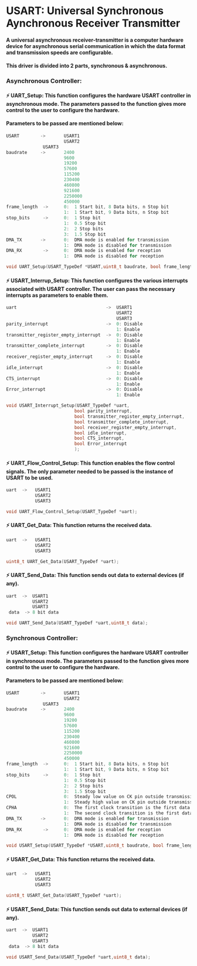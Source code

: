 # USART: Universal Synchronous Aynchronous Receiver Transmitter 


#### A universal asynchronous receiver-transmitter is a computer hardware device for asynchronous serial communication in which the data format and transmission speeds are configurable.

#### This driver is divided into 2 parts, synchronous & asynchronous. 

### Asynchronous Controller:

#### ⚡ UART_Setup: This function configures the hardware USART controller in asynchronous mode. The parameters passed to the function gives more control to the user to configure the hardware. 
#### Parameters to be passed are mentioned below:
```C
USART        ->       USART1
                      USART2
		      USART3
baudrate     ->       2400
                      9600
                      19200
                      57600
                      115200
                      230400
                      460800
                      921600
                      2250000
                      450000
frame_length  ->      0:  1 Start bit, 8 Data bits, n Stop bit
                      1:  1 Start bit, 9 Data bits, n Stop bit
stop_bits     ->      0:  1 Stop bit
                      1:  0.5 Stop bit
                      2:  2 Stop bits
                      3:  1.5 Stop bit
DMA_TX       ->       0:  DMA mode is enabled for transmission
                      1:  DMA mode is disabled for transmission
DMA_RX        ->      0:  DMA mode is enabled for reception
                      1:  DMA mode is disabled for reception
```


```C
void UART_Setup(USART_TypeDef *USART,uint8_t baudrate, bool frame_length, uint8_t stop_bits, bool DMA_TX, bool DMA_RX);
```


#### ⚡ USART_Interrup_Setup: This function configures the various interrupts associated with USART controller. The user can pass the necessary interrupts as parameters to enable them.

```C
uart                                  ->  USART1
                                          USART2
                                          USART3
parity_interrupt                      ->  0: Disable
                                          1: Enable
transmitter_register_empty_interrupt  ->  0: Disable
                                          1: Enable
transmitter_complete_interrupt        ->  0: Disable
                                          1: Enable
receiver_register_empty_interrupt     ->  0: Disable
                                          1: Enable
idle_interrupt                        ->  0: Disable
                                          1: Enable
CTS_interrupt                         ->  0: Disable
                                          1: Enable
Error_interrupt                       ->  0: Disable
                                          1: Enable
```

```C
void USART_Interrupt_Setup(USART_TypeDef *uart,
						  bool parity_interrupt,
						  bool transmitter_register_empty_interrupt,
						  bool transmitter_complete_interrupt,
						  bool receiver_register_empty_interrupt,
						  bool idle_interrupt,
						  bool CTS_interrupt,
						  bool Error_interrupt
						  );
```


#### ⚡ UART_Flow_Control_Setup: This function enables the flow control signals. The only parameter needed to be passed is the instance of USART to be used.

```C
uart  ->   USART1
           USART2
           USART3
```
```C
void UART_Flow_Control_Setup(USART_TypeDef *uart);
```

#### ⚡ UART_Get_Data: This function returns the received data.

```C
uart  ->   USART1
           USART2
           USART3
```
```C
uint8_t UART_Get_Data(USART_TypeDef *uart);
```

#### ⚡ UART_Send_Data: This function sends out data to external devices (if any).

```C
uart  ->  USART1
          USART2
          USART3
 data  -> 8 bit data
```
```C
void UART_Send_Data(USART_TypeDef *uart,uint8_t data);
```


### Synchronous Controller:

#### ⚡ USART_Setup: This function configures the hardware USART controller in synchronous mode. The parameters passed to the function gives more control to the user to configure the hardware. 
#### Parameters to be passed are mentioned below:
```C
USART        ->       USART1
                      USART2
		      USART3
baudrate     ->       2400
                      9600
                      19200
                      57600
                      115200
                      230400
                      460800
                      921600
                      2250000
                      450000
frame_length  ->      0:  1 Start bit, 8 Data bits, n Stop bit
                      1:  1 Start bit, 9 Data bits, n Stop bit
stop_bits     ->      0:  1 Stop bit
                      1:  0.5 Stop bit
                      2:  2 Stop bits
                      3:  1.5 Stop bit
CPOL                  0:  Steady low value on CK pin outside transmission window
                      1:  Steady high value on CK pin outside transmission window
CPHA                  0:  The first clock transition is the first data capture edge
                      1:  The second clock transition is the first data capture edge
DMA_TX       ->       0:  DMA mode is enabled for transmission
                      1:  DMA mode is disabled for transmission
DMA_RX        ->      0:  DMA mode is enabled for reception
                      1:  DMA mode is disabled for reception
```

```C
void USART_Setup(USART_TypeDef *USART,uint8_t baudrate, bool frame_length, uint8_t stop_bits,bool CPOL,bool CPHA, bool DMA_TX, bool DMA_RX);
```

#### ⚡ USART_Get_Data: This function returns the received data.

```C
uart  ->   USART1
           USART2
           USART3
```
```C
uint8_t USART_Get_Data(USART_TypeDef *uart);
```

#### ⚡ USART_Send_Data: This function sends out data to external devices (if any).

```C
uart  ->  USART1
          USART2
          USART3
 data  -> 8 bit data
```
```C
void USART_Send_Data(USART_TypeDef *uart,uint8_t data);
```
